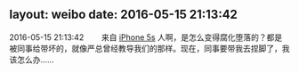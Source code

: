 layout: weibo
date: 2016-05-15 21:13:42
---
2016-05-15 21:13:42  &nbsp;&nbsp;&nbsp;&nbsp;&nbsp;&nbsp; 来自 <a href="sinaweibo://customweibosource" rel="nofollow">iPhone 5s</a>
人啊，是怎么变得腐化堕落的？都是被同事给带坏的，就像严总曾经教导我们的那样。现在，同事要带我去捏脚了，我该怎么办…… ​​​
